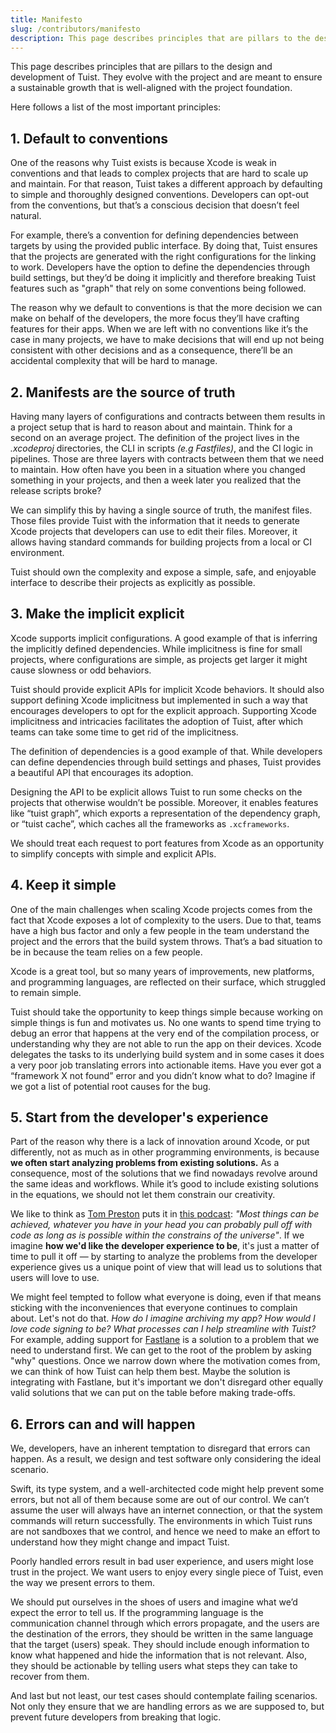 ```yaml
---
title: Manifesto
slug: /contributors/manifesto
description: This page describes principles that are pillars to the design and development of Tuist. They evolve with the project and are meant to ensure a sustainable growth that is well-aligned with the project foundation.
---
```


This page describes principles that are pillars to the design and development of Tuist. They evolve with the project and are meant to ensure a sustainable growth that is well-aligned with the project foundation.

Here follows a list of the most important principles:

## 1. Default to conventions

One of the reasons why Tuist exists is because Xcode is weak in conventions and that leads to complex projects that are hard to scale up and maintain. For that reason, Tuist takes a different approach by defaulting to simple and thoroughly designed conventions. Developers can opt-out from the conventions, but that’s a conscious decision that doesn’t feel natural.

For example, there’s a convention for defining dependencies between targets by using the provided public interface. By doing that, Tuist ensures that the projects are generated with the right configurations for the linking to work. Developers have the option to define the dependencies through build settings, but they’d be doing it implicitly and therefore breaking Tuist features such as "graph" that rely on some conventions being followed.

The reason why we default to conventions is that the more decision we can make on behalf of the developers, the more focus they’ll have crafting features for their apps. When we are left with no conventions like it’s the case in many projects, we have to make decisions that will end up not being consistent with other decisions and as a consequence, there’ll be an accidental complexity that will be hard to manage.

## 2. Manifests are the source of truth

Having many layers of configurations and contracts between them results in a project setup that is hard to reason about and maintain. Think for a second on an average project. The definition of the project lives in the _.xcodeproj_ directories, the CLI in scripts _(e.g Fastfiles)_, and the CI logic in pipelines. Those are three layers with contracts between them that we need to maintain. How often have you been in a situation where you changed something in your projects, and then a week later you realized that the release scripts broke?

We can simplify this by having a single source of truth, the manifest files. Those files provide Tuist with the information that it needs to generate Xcode projects that developers can use to edit their files. Moreover, it allows having standard commands for building projects from a local or CI environment.

Tuist should own the complexity and expose a simple, safe, and enjoyable interface to describe their projects as explicitly as possible.

## 3. Make the implicit explicit

Xcode supports implicit configurations. A good example of that is inferring the implicitly defined dependencies. While implicitness is fine for small projects, where configurations are simple, as projects get larger it might cause slowness or odd behaviors.

Tuist should provide explicit APIs for implicit Xcode behaviors. It should also support defining Xcode implicitness but implemented in such a way that encourages developers to opt for the explicit approach. Supporting Xcode implicitness and intricacies facilitates the adoption of Tuist, after which teams can take some time to get rid of the implicitness.

The definition of dependencies is a good example of that. While developers can define dependencies through build settings and phases, Tuist provides a beautiful API that encourages its adoption.

Designing the API to be explicit allows Tuist to run some checks on the projects that otherwise wouldn’t be possible. Moreover, it enables features like “tuist graph”, which exports a representation of the dependency graph, or “tuist cache”, which caches all the frameworks as `.xcframeworks`.

We should treat each request to port features from Xcode as an opportunity to simplify concepts with simple and explicit APIs.

## 4. Keep it simple

One of the main challenges when scaling Xcode projects comes from the fact that Xcode exposes a lot of complexity to the users. Due to that, teams have a high bus factor and only a few people in the team understand the project and the errors that the build system throws. That’s a bad situation to be in because the team relies on a few people.

Xcode is a great tool, but so many years of improvements, new platforms, and programming languages, are reflected on their surface, which struggled to remain simple.

Tuist should take the opportunity to keep things simple because working on simple things is fun and motivates us. No one wants to spend time trying to debug an error that happens at the very end of the compilation process, or understanding why they are not able to run the app on their devices. Xcode delegates the tasks to its underlying build system and in some cases it does a very poor job translating errors into actionable items. Have you ever got a “framework X not found” error and you didn’t know what to do? Imagine if we got a list of potential root causes for the bug.

## 5. Start from the developer's experience

Part of the reason why there is a lack of innovation around Xcode, or put differently, not as much as in other programming environments, is because **we often start analyzing problems from existing solutions.** As a consequence, most of the solutions that we find nowadays revolve around the same ideas and workflows. While it’s good to include existing solutions in the equations, we should not let them constrain our creativity.

We like to think as [Tom Preston](https://tom.preston-werner.com/) puts it in [this podcast](https://tom.preston-werner.com/): _"Most things can be achieved, whatever you have in your head you can probably pull off with code as long as is possible within the constrains of the universe"_. If we imagine **how we'd like the developer experience to be**, it's just a matter of time to pull it off — by starting to analyze the problems from the developer experience gives us a unique point of view that will lead us to solutions that users will love to use.

We might feel tempted to follow what everyone is doing, even if that means sticking with the inconveniences that everyone continues to complain about. Let's not do that. _How do I imagine archiving my app? How would I love code signing to be? What processes can I help streamline with Tuist?_ For example, adding support for [Fastlane](https://fastlane.tools) is a solution to a problem that we need to understand first. We can get to the root of the problem by asking "why" questions. Once we narrow down where the motivation comes from, we can think of how Tuist can help them best. Maybe the solution is integrating with Fastlane, but it's important we don't disregard other equally valid solutions that we can put on the table before making trade-offs.

## 6. Errors can and will happen

We,
developers,
have an inherent temptation to disregard that errors can happen.
As a result,
we design and test software only considering the ideal scenario.

Swift, its type system, and a well-architected code might help prevent some errors,
but not all of them because some are out of our control.
We can’t assume the user will always have an internet connection,
or that the system commands will return successfully.
The environments in which Tuist runs are not sandboxes that we control,
and hence we need to make an effort to understand how they might change and impact Tuist.

Poorly handled errors result in bad user experience,
and users might lose trust in the project.
We want users to enjoy every single piece of Tuist,
even the way we present errors to them.

We should put ourselves in the shoes of users and imagine what we’d expect the error to tell us.
If the programming language is the communication channel through which errors propagate,
and the users are the destination of the errors,
they should be written in the same language that the target (users) speak.
They should include enough information to know what happened and hide the information that is not relevant.
Also,
they should be actionable by telling users what steps they can take to recover from them.

And last but not least,
our test cases should contemplate failing scenarios.
Not only they ensure that we are handling errors as we are supposed to,
but prevent future developers from breaking that logic.

<!-- ## 7. Write code for humans

The code that we write can make a huge difference between a buggy and unmaintainable code base,
and a stable and maintainable one.
Write beautiful and concise code that is **easy to read and understand**.
Leverage the abstractions and primitives provided by the programming language,
Swift,
to create a solid structure made of simple pieces with scoped responsibilities.
Don't add code to Tuist that reads like a long and mysterious bash script.
The programming patterns and paradigms that you might apply when building apps might apply to CLI too.
In fact, a pattern like MVP, is also valid in the context of CLIs with the difference that the view is the CLI output *(chunks of data sent through the standard output and error)*.


Code that reads like a book encourages contributions,
and contributions bring new ideas to the table that  -->
